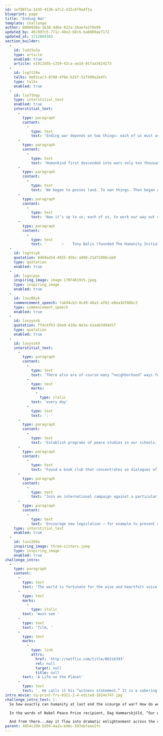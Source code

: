 ```yaml
---
id: 1ef88f1a-1435-4136-a7c2-d15c6f9a4f1a
blueprint: page
title: 'Ending War'
template: challenge
author: 0800036e-1638-4d6e-822a-26aefe2f9e99
updated_by: 46c097c5-771c-49e2-b8c6-ba6009ae7172
updated_at: 1712884363
section_builder:
  -
    id: ludi5o3a
    type: article
    enabled: true
    article: e1912d5b-c259-42ca-aa14-01faa3424173
  -
    id: lsgtt24w
    talks: 9e01cac3-8708-4f6e-b25f-52f499a2e4fc
    type: talks
    enabled: true
  -
    id: lso71hqp
    type: interstitial_text
    enabled: true
    interstitial_text:
      -
        type: paragraph
        content:
          -
            type: text
            text: 'Ending war depends on two things: each of us must understand that it is indeed possible; and each of us must act on that understanding.'
      -
        type: paragraph
        content:
          -
            type: text
            text: 'Humankind first descended into wars only ten thousand years ago (the end of the mesolithic period), when we ceased being only hunters and gatherers, becoming farmers as well.'
      -
        type: paragraph
        content:
          -
            type: text
            text: 'We began to posses land. To own things. Then began arguing about who owned what. War soon became a bad habit, a profound insult to what should be our dominant human qualities: kindness, common sense, and creativity. '
      -
        type: paragraph
        content:
          -
            type: text
            text: 'Now it’s up to us, each of us, to work our way out of war, to learn to own little and share much, like water and food and, yes, land. It’s time to recognize that it is indeed insanity to still be murdering each other, ruining life on Earth in the process, treating civilized existence as a given, not a choice. '
      -
        type: paragraph
        content:
          -
            type: text
            text: '       ~    Tony Balis (founded The Humanity Initiative in 1984)'
  -
    id: lsgttcyk
    quotation: 8d69ad34-4655-456c-a998-21d71086ceb0
    type: quotation
    enabled: true
  -
    id: lsgxcpqs
    inspiring_image: image-1707481915.jpeg
    type: inspiring_image
    enabled: true
  -
    id: luvz0kyk
    commencement_speech: fab94cb3-0c49-48a3-af62-e8ea16f88bc3
    type: commencement_speech
    enabled: true
  -
    id: luvyysnb
    quotation: ffdc4f63-5be9-410a-8e3a-e1aab3494d1f
    type: quotation
    enabled: true
  -
    id: luvyssk9
    interstitial_text:
      -
        type: paragraph
        content:
          -
            type: text
            text: 'There also are of course many “neighborhood” ways for us to be peacemakers '
          -
            type: text
            marks:
              -
                type: italic
            text: 'every day'
          -
            type: text
            text: ': '
      -
        type: paragraph
        content:
          -
            type: text
            text: 'Establish programs of peace studies in our schools. Sponsor an inspiring speaker at our school or community. Organize a peaceful protest for government transparency.'
      -
        type: paragraph
        content:
          -
            type: text
            text: 'Found a book club that concentrates on dialogues of peace. Bring works of art to our local communities that address the need for peace – and the hard work it takes to get there.'
      -
        type: paragraph
        content:
          -
            type: text
            text: "Join an international campaign against a particular warmonger, dictator or terrorist organization. Support the efforts of one of the many international enterprises that work for peace.\_"
      -
        type: paragraph
        content:
          -
            type: text
            text: 'Encourage new legislation – for example to prevent drones from being used for military purposes. Raise funds for a public awareness campaign. Research and publicize the history of peace movements.'
    type: interstitial_text
    enabled: true
  -
    id: luvz204o
    inspiring_image: three-sisters.jpeg
    type: inspiring_image
    enabled: true
challenge_intro:
  -
    type: paragraph
    content:
      -
        type: text
        text: 'The world is fortunate for the wise and heartfelt voice of 94-year-old naturalist, broadcaster and humanist Sir David Attenborough — clarifying our climate crises yet also delineating clear solutions, as in his '
      -
        type: text
        marks:
          -
            type: italic
        text: 'must-see '
      -
        type: text
        text: 'film, '
      -
        type: text
        marks:
          -
            type: link
            attrs:
              href: 'http://netflix.com/title/80216393'
              rel: null
              target: null
              title: null
        text: 'A Life on the Planet'
      -
        type: text
        text: '. He calls it his “witness statement.” It is a sobering and necessary yet hopeful investigation of the actions to which we now must commit our minds and hearts in full measure.'
intro_movie: sq-print-frs-0321-2-4-edited-1024x747.jpg
challenge_intro_text: |-
  So how exactly can humanity at last end the scourge of war? How do we meet such a seemingly impossible challenge, particularly in the face of the cynic, the terrorist and the fascist, who will always be among us? 

  In the words of Nobel Peace Prize recipient, ​​Dag Hammarskjöld, “Our work for peace must begin within the private world of each one of us.” 

  And from there...may it flow into dramatic enlightenment across the continents...fueled by the natural and deep dedication of the vast majority of humankind towards living in peace.
parent: 4054c299-5d59-4a2a-b98c-597ebfaee2fc
---
```

